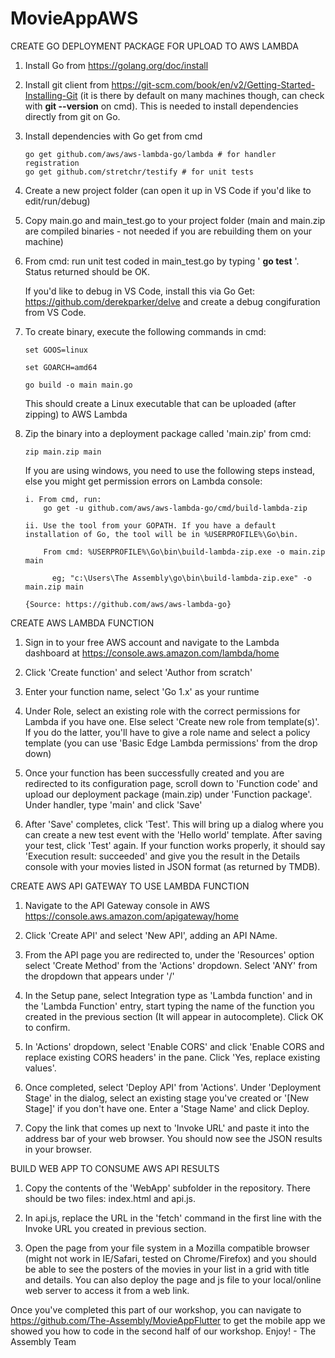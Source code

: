 # MovieAppAWS

CREATE GO DEPLOYMENT PACKAGE FOR UPLOAD TO AWS LAMBDA

1.	Install Go from https://golang.org/doc/install

2.	Install git client from https://git-scm.com/book/en/v2/Getting-Started-Installing-Git (it is there by default on many machines though, can check with 
<b>git --version</b> 
    on cmd). This is needed to install dependencies directly from git on Go.

3.	Install dependencies with Go get from cmd
      
        go get github.com/aws/aws-lambda-go/lambda # for handler registration
        go get github.com/stretchr/testify # for unit tests
	
4.	Create a new project folder (can open it up in VS Code if you'd like to edit/run/debug)

5.	Copy main.go and main_test.go to your project folder (main and main.zip are compiled binaries - not needed if you are rebuilding them on your machine)

6.	From cmd: run unit test coded in main_test.go by typing '
<b>go test</b>
'. Status returned should be OK.  
  
    If you'd like to debug in VS Code, install this via Go Get: https://github.com/derekparker/delve and create a debug congifuration from VS Code.

7.	To create binary, execute the following commands in cmd:
  
        set GOOS=linux

        set GOARCH=amd64

        go build -o main main.go
    
    This should create a Linux executable that can be uploaded (after zipping) to AWS Lambda

8.  Zip the binary into a deployment package called 'main.zip' from cmd:

	    zip main.zip main
	    
    If you are using windows, you need to use the following steps instead, else you might get permission errors on Lambda console:
    
        i. From cmd, run: 
            go get -u github.com/aws/aws-lambda-go/cmd/build-lambda-zip

        ii. Use the tool from your GOPATH. If you have a default installation of Go, the tool will be in %USERPROFILE%\Go\bin.

            From cmd: %USERPROFILE%\Go\bin\build-lambda-zip.exe -o main.zip main 

              eg; "c:\Users\The Assembly\go\bin\build-lambda-zip.exe" -o main.zip main

        {Source: https://github.com/aws/aws-lambda-go}

CREATE AWS LAMBDA FUNCTION

1. Sign in to your free AWS account and navigate to the Lambda dashboard at https://console.aws.amazon.com/lambda/home

2. Click 'Create function' and select 'Author from scratch'

3. Enter your function name, select 'Go 1.x' as your runtime

4. Under Role, select an existing role with the correct permissions for Lambda if you have one. Else select 'Create new role from template(s)'. If you do the latter, you'll have to give a role name and select a policy template (you can use 'Basic Edge Lambda permissions' from the drop down)

5. Once your function has been successfully created and you are redirected to its configuration page, scroll down to 'Function code' and upload our deployment package (main.zip) under 'Function package'. Under handler, type 'main' and click 'Save'

6. After 'Save' completes, click 'Test'. This will bring up a dialog where you can create a new test event with the 'Hello world' template. After saving your test, click 'Test' again. If your function works properly, it should say 'Execution result: succeeded' and give you the result in the Details console with your movies listed in JSON format (as returned by TMDB).

CREATE AWS API GATEWAY TO USE LAMBDA FUNCTION

1. Navigate to the API Gateway console in AWS https://console.aws.amazon.com/apigateway/home

2. Click 'Create API' and select 'New API', adding an API NAme.

3. From the API page you are redirected to, under the 'Resources' option select 'Create Method' from the 'Actions' dropdown. Select 'ANY' from the dropdown that appears under '/'

4. In the Setup pane, select Integration type as 'Lambda function' and in the 'Lambda Function' entry, start typing the name of the function you created in the previous section (It will appear in autocomplete).  Click OK to confirm.

5. In 'Actions' dropdown, select 'Enable CORS' and click 'Enable CORS and replace existing CORS headers' in the pane. Click 'Yes, replace existing values'.

6. Once completed, select 'Deploy API' from 'Actions'. Under 'Deployment Stage' in the dialog, select an existing stage you've created or '[New Stage]' if you don't have one. Enter a 'Stage Name' and click Deploy.

7. Copy the link that comes up next to 'Invoke URL' and paste it into the address bar of your web browser.  You should now see the JSON results in your browser.

BUILD WEB APP TO CONSUME AWS API RESULTS

1. Copy the contents of the 'WebApp' subfolder in the repository. There should be two files: index.html and api.js.

2. In api.js, replace the URL in the 'fetch' command in the first line with the Invoke URL you created in previous section.

3. Open the page from your file system in a Mozilla compatible browser (might not work in IE/Safari, tested on Chrome/Firefox) and you should be able to see the posters of the movies in your list in a grid with title and details.  You can also deploy the page and js file to your local/online web server to access it from a web link.

Once you've completed this part of our workshop, you can navigate to https://github.com/The-Assembly/MovieAppFlutter to get the mobile app we showed you how to code in the second half of our workshop. Enjoy! - The Assembly Team
